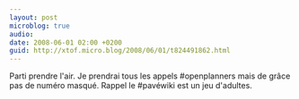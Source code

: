 ```yaml
---
layout: post
microblog: true
audio: 
date: 2008-06-01 02:00 +0200
guid: http://xtof.micro.blog/2008/06/01/t824491862.html
---
```

Parti prendre l'air. Je prendrai tous les appels #openplanners mais de grâce pas de numéro masqué. Rappel le #pavéwiki est un jeu d'adultes.
